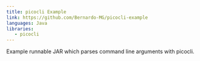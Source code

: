 ```yaml
---
title: picocli Example
link: https://github.com/Bernardo-MG/picocli-example
languages: Java
libraries:
   - picocli
---
```

Example runnable JAR which parses command line arguments with picocli.
